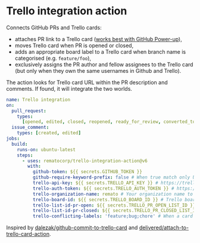 # Trello integration action

Connects GitHub PRs and Trello cards:

- attaches PR link to a Trello card ([works best with GitHub Power-up](https://trello.com/power-ups/55a5d916446f517774210004/github)),
- moves Trello card when PR is opened or closed,
- adds an appropriate board label to a Trello card when branch name is categorised (e.g. `feature/foo`),
- exclusively assigns the PR author and fellow assignees to the Trello card (but only when they own the same usernames in Github and Trello).

The action looks for Trello card URL within the PR description and comments. If found, it will integrate the two worlds.

```yaml
name: Trello integration
on:
  pull_request:
    types:
      [opened, edited, closed, reopened, ready_for_review, converted_to_draft]
  issue_comment:
    types: [created, edited]
jobs:
  build:
    runs-on: ubuntu-latest
    steps:
      - uses: rematocorp/trello-integration-action@v6
        with:
          github-token: ${{ secrets.GITHUB_TOKEN }}
          github-require-keyword-prefix: false # When true match only URLs prefixed with “Closes” etc just like https://docs.github.com/en/issues/tracking-your-work-with-issues/linking-a-pull-request-to-an-issue#linking-a-pull-request-to-an-issue-using-a-keyword
          trello-api-key: ${{ secrets.TRELLO_API_KEY }} # https://trello.com/app-key
          trello-auth-token: ${{ secrets.TRELLO_AUTH_TOKEN }} # https://trello.com/app-key then click generate a token
          trello-organization-name: remato # Your organization name to avoid assigning cards to outside members, edit your workspace details and look for the short name
          trello-board-id: ${{ secrets.TRELLO_BOARD_ID }} # Trello board ID where to move the cards, visit a board then append .json to url to find id
          trello-list-id-pr-open: ${{ secrets.TRELLO_PR_OPEN_LIST_ID }} # Trello list ID for open pull request, visit a board then append .json to url to find id
          trello-list-id-pr-closed: ${{ secrets.TRELLO_PR_CLOSED_LIST_ID }} # Trello list ID for closed pull request, visit a board then append .json to url to find id
          trello-conflicting-labels: 'feature;bug;chore' # When a card has one of these labels then branch category label is not assigned
```

Inspired by [dalezak/github-commit-to-trello-card](https://github.com/dalezak/github-commit-to-trello-card) and [delivered/attach-to-trello-card-action](https://github.com/delivered/attach-to-trello-card-action).
